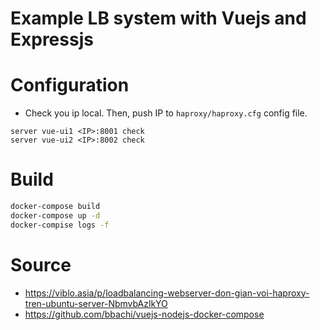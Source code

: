 # Example LB system with Vuejs and Expressjs

# Configuration
- Check you ip local. Then, push IP to `haproxy/haproxy.cfg` config file.

```buildoutcfg
server vue-ui1 <IP>:8001 check
server vue-ui2 <IP>:8002 check
```

# Build
```sh
docker-compose build
docker-compose up -d
docker-compise logs -f
```

# Source
- https://viblo.asia/p/loadbalancing-webserver-don-gian-voi-haproxy-tren-ubuntu-server-NbmvbAzlkYO
- https://github.com/bbachi/vuejs-nodejs-docker-compose


